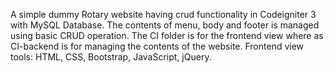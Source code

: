 A simple dummy Rotary website having crud functionality in Codeigniter 3 with MySQL Database. 
The contents of menu, body and footer is managed using basic CRUD operation.
The CI folder is for the frontend view where as CI-backend is for managing the contents of the website.
Frontend view tools: HTML, CSS, Bootstrap, JavaScript, jQuery. 
